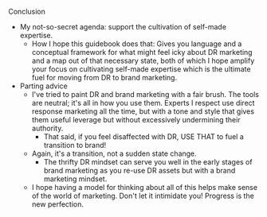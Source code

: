 Conclusion

- My not-so-secret agenda: support the cultivation of self-made expertise.
	- How I hope this guidebook does that: Gives you language and a conceptual framework for what might feel icky about DR marketing and a map out of that necessary state, both of which I hope amplify your focus on cultivating self-made expertise which is the ultimate fuel for moving from DR to brand marketing.
- Parting advice
	- I've tried to paint DR and brand marketing with a fair brush. The tools are neutral; it's all in how you use them. Experts I respect use direct response marketing all the time, but with a tone and style that gives them useful leverage but without excessively undermining their authority.
		- That said, if you feel disaffected with DR, USE THAT to fuel a transition to brand!
	- Again, it's a transition, not a sudden state change.
		- The thrifty DR mindset can serve you well in the early stages of brand marketing as you re-use DR assets but with a brand marketing mindset.
	- I hope having a model for thinking about all of this helps make sense of the world of marketing. Don't let it intimidate you! Progress is the new perfection.
